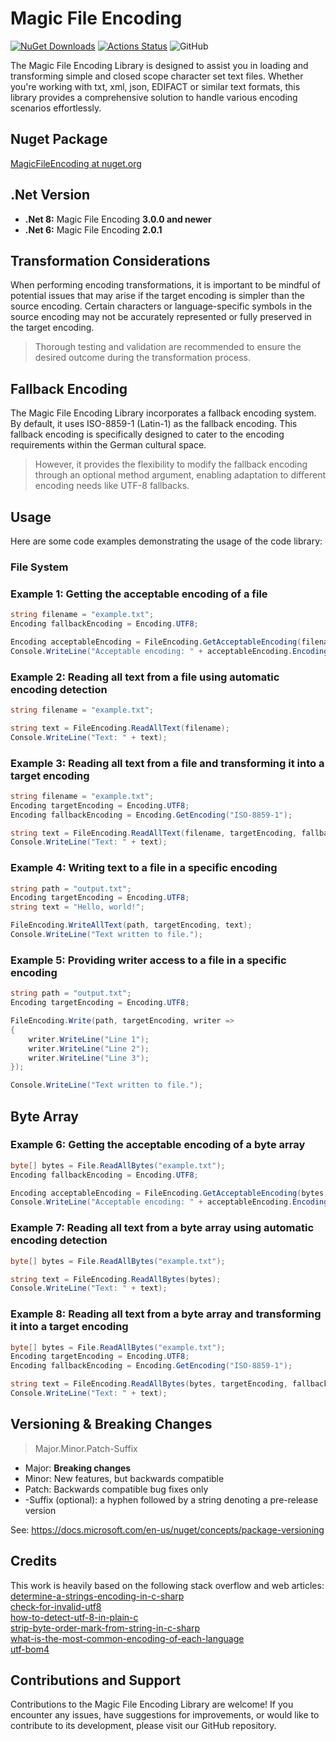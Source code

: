 # Magic File Encoding

[![NuGet Downloads](https://img.shields.io/nuget/dt/MagicFileEncoding.svg)](https://www.nuget.org/packages/MagicFileEncoding/)
[![Actions Status](https://github.com/Jan5366x/MagicFileEncoding/workflows/Build%20and%20Test/badge.svg)](https://github.com/Jan5366x/MagicFileEncoding/actions)
![GitHub](https://img.shields.io/github/license/jan5366x/MagicFileEncoding)

The Magic File Encoding Library is designed to assist you in loading and transforming simple and closed scope
character set text files. Whether you're working with txt, xml, json, EDIFACT or similar text formats, this library provides a
comprehensive solution to handle various encoding scenarios effortlessly.

## Nuget Package
[MagicFileEncoding at nuget.org](https://www.nuget.org/packages/MagicFileEncoding/)

## .Net Version
- **.Net 8:** Magic File Encoding **3.0.0 and newer**
- **.Net 6:** Magic File Encoding **2.0.1**

## Transformation Considerations
When performing encoding transformations, it is important to be mindful of potential issues
that may arise if the target encoding is simpler than the source encoding. 
Certain characters or language-specific symbols in the source encoding may not be accurately represented 
or fully preserved in the target encoding.

> Thorough testing and validation are recommended to ensure the desired outcome during the transformation process.

## Fallback Encoding
The Magic File Encoding Library incorporates a fallback encoding system. By default, it uses ISO-8859-1 (Latin-1) as the fallback encoding.
This fallback encoding is specifically designed to cater to the encoding requirements within the German cultural space.

> However, it provides the flexibility to modify the fallback encoding through an optional method argument,
enabling adaptation to different encoding needs like UTF-8 fallbacks.

## Usage
Here are some code examples demonstrating the usage of the code library:

### File System
### Example 1: Getting the acceptable encoding of a file
```csharp
string filename = "example.txt";
Encoding fallbackEncoding = Encoding.UTF8;

Encoding acceptableEncoding = FileEncoding.GetAcceptableEncoding(filename, fallbackEncoding);
Console.WriteLine("Acceptable encoding: " + acceptableEncoding.EncodingName);
```

### Example 2: Reading all text from a file using automatic encoding detection
```csharp
string filename = "example.txt";

string text = FileEncoding.ReadAllText(filename);
Console.WriteLine("Text: " + text);
```

### Example 3: Reading all text from a file and transforming it into a target encoding
```csharp
string filename = "example.txt";
Encoding targetEncoding = Encoding.UTF8;
Encoding fallbackEncoding = Encoding.GetEncoding("ISO-8859-1");

string text = FileEncoding.ReadAllText(filename, targetEncoding, fallbackEncoding);
Console.WriteLine("Text: " + text);
```

### Example 4: Writing text to a file in a specific encoding
```csharp
string path = "output.txt";
Encoding targetEncoding = Encoding.UTF8;
string text = "Hello, world!";

FileEncoding.WriteAllText(path, targetEncoding, text);
Console.WriteLine("Text written to file.");
```

### Example 5: Providing writer access to a file in a specific encoding
```csharp
string path = "output.txt";
Encoding targetEncoding = Encoding.UTF8;

FileEncoding.Write(path, targetEncoding, writer =>
{
    writer.WriteLine("Line 1");
    writer.WriteLine("Line 2");
    writer.WriteLine("Line 3");
});

Console.WriteLine("Text written to file.");
```
## Byte Array

### Example 6: Getting the acceptable encoding of a byte array
```csharp
byte[] bytes = File.ReadAllBytes("example.txt");
Encoding fallbackEncoding = Encoding.UTF8;

Encoding acceptableEncoding = FileEncoding.GetAcceptableEncoding(bytes, fallbackEncoding);
Console.WriteLine("Acceptable encoding: " + acceptableEncoding.EncodingName);
```

### Example 7: Reading all text from a byte array using automatic encoding detection
```csharp
byte[] bytes = File.ReadAllBytes("example.txt");

string text = FileEncoding.ReadAllBytes(bytes);
Console.WriteLine("Text: " + text);
```

### Example 8: Reading all text from a byte array and transforming it into a target encoding
```csharp
byte[] bytes = File.ReadAllBytes("example.txt");
Encoding targetEncoding = Encoding.UTF8;
Encoding fallbackEncoding = Encoding.GetEncoding("ISO-8859-1");

string text = FileEncoding.ReadAllBytes(bytes, targetEncoding, fallbackEncoding);
Console.WriteLine("Text: " + text);
```


## Versioning & Breaking Changes

> Major.Minor.Patch-Suffix

* Major: **Breaking changes**
* Minor: New features, but backwards compatible
* Patch: Backwards compatible bug fixes only
* -Suffix (optional): a hyphen followed by a string denoting a pre-release version

See: https://docs.microsoft.com/en-us/nuget/concepts/package-versioning

## Credits
This work is heavily based on the following stack overflow and web articles:<br />
[determine-a-strings-encoding-in-c-sharp](https://stackoverflow.com/questions/1025332/determine-a-strings-encoding-in-c-sharp) <br />
[check-for-invalid-utf8](https://stackoverflow.com/questions/6555015/check-for-invalid-utf8) <br />
[how-to-detect-utf-8-in-plain-c](https://stackoverflow.com/questions/1031645/how-to-detect-utf-8-in-plain-c) <br />
[strip-byte-order-mark-from-string-in-c-sharp](https://stackoverflow.com/questions/1317700/strip-byte-order-mark-from-string-in-c-sharp) <br />
[what-is-the-most-common-encoding-of-each-language](https://stackoverflow.com/questions/8509339/what-is-the-most-common-encoding-of-each-language) <br />
[utf-bom4](http://www.unicode.org/faq/utf_bom.html#bom4) 

## Contributions and Support
Contributions to the Magic File Encoding Library are welcome! If you encounter any issues, have suggestions for improvements,
or would like to contribute to its development, please visit our GitHub repository.
